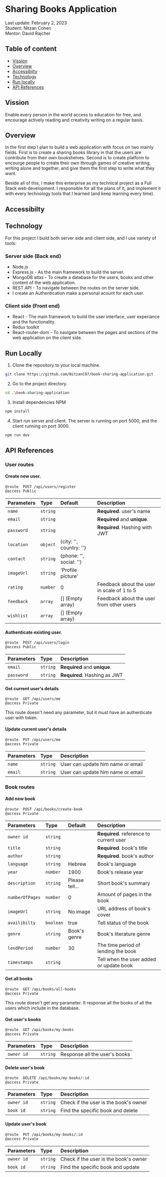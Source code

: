 # Sharing Books Application
Last update: February 2, 2023\
Student: Nitzan Cohen\
Mentor: David Rajcher

## Table of content
- [Vission](#vission)
- [Overview](#overview)
- [Accessibiity](#accessibilty)
- [Technology](#technology)
- [Run locally](#run-locally)
- [API References](#api-references)

## Vission
Enable every person in the world access to education for free, and encourage actively reading and creativity writing on a regular basis.

## Overview
In the first step I plan to build a web application with focus on two mainly fields. First is to create a sharing books library in that the users are contribute from their own bookshelves. Second is to create platform to encourge people to create their own through games of creative writing, writing alone and together, and give them the first step to write what they want. 

Beside all of this, I make this enterprise as my technical project as a Full Stack web development. I responsible for all the plans of it, and implement it with every technology tools that I learned (and keep learning every time). 

## Accessibilty

## Technology 
For this project I build both server side and client side, and I use variety of tools:

### Server side (Back end)
* Node.js
* Express.js - As the main framework to build the server.
* MongoDB atlas - To create a database for the users, books and other content of the web application. 
* REST API - To navigate between the routes on the server side.
* I create an Authentication make a personal acount for each user. 

### Client side (Front end)
* React - The main framework to build the user interface, user experiance and the functionality.
* Redux toolkit
* React-router-dom - To navigate between the pages and sections of the web application on the client side.

## Run Locally
1. Clone the repository to your local machine.
```bash
git clone https://github.com/NitzanC07/book-sharing-application.git
```
2. Go to the project directory.
```bash
cd .\book-sharing-application
```
3. Install dependencies NPM
```bash
npm install
```
4. Start run server and client. The server is running on port 5000, and the client running on port 3000.
```bash
npm run dev
```

## API References
### User routes
#### Create new user.
```http
@route  POST /api/users/register
@access Public
```
| Parameters  | Type   |Default |Description |
| :-----------|:-------|:-------|:-----------|
| `name`      |`string`|| **Required**. user's name |
| `email`     |`string`|| **Required** and **unique**. |
| `password`  |`string`|| **Required**. Hashing with JWT |
| `location`  |`object`|{city: '', country: ''}||
| `contact`   |`string`|{phone: '', social: ''}||
| `imageUrl`  |`string`|'Profile picture'||
| `rating`    |`number`|0|Feedback about the user in scale of 1 to 5|
| `feedback`  |`array` |[] (Empty array)|Feedback about the user from other users|
| `wishlist`  |`array` |[] (Empty array)||

#### Authenticate existing user.
```http
@route  POST /api/users/login
@access Public
```
| Parameters  | Type   | Description                  |
| :-----------|:-------|:-----------------------------|
| `email`     |`string`| **Required** and **unique**. |
| `password`  |`string`| **Required**. Hashing as JWT |

#### Get current user's details
```http
@route  GET /api/users/me
@access Private
```
This route doesn't need any parameter, but it must have an authenticate user with token.

#### Update current user's details
```http
@route  PUT /api/users/me
@access Private
```
| Parameters | Type   | Description                      |
| :----------|:-------|:---------------------------------|
| `name`     |`string`| User can update him name or email|
| `email`    |`string`| User can update him name or email| 

### Book routes
#### Add new book
```http
@route  POST /api/books/create-book
@access Private
```
|Parameters|Type|Default|Description|
|:--------------|:--------|:--------|:----------|
|`owner id`|`string` ||**Required**. reference to current user|
|`title`|`string` ||**Required**. book's title| 
|`author`|`string` ||**Required**. book's author| 
|`language`|`string` |Hebrew|Book's language|
|`year`|`number` |1900|Book's release year|
|`description`|`string` |Please tell...|Short book's summary| 
|`numberOfPages`|`number` |0|Amount of pages in the book| 
|`imageUrl`|`string` |No image|URL address of book's cover|
|`availibilty`|`boolean`|true|Tell status of the book|
|`genre`|`string` |Book's genre|Book's literature genre|
|`lendPeriod`|`number` |30|The time period of lending the book|
|`timestamps`|`string` ||Tell when the user added or update book|

#### Get all books
```http
@route  GET /api/books/all-books
@access Private
```
This route doesn't get any parameter. It response all the books of all the users which include in the database.

#### Get user's books
```http
@route  GET /api/books/my-books
@access Private
```
| Parameters | Type   | Description                  |
| :----------|:-------|:-----------------------------|
| `owner id` |`string`| Response all the user's books|

#### Delete user's book
```http
@route  DELETE /api/books/my-books/:id
@access Private
```
|Parameters | Type   | Description                         |
|:----------|:-------|:------------------------------------|
|`owner id` |`string`|Check if the user is the book's owner|
|`book id`  |`string`|Find the specific book and delete    |

#### Update user's book
```http
@route  PUT /api/books/my-books/:id
@access Private
```
|Parameters | Type   | Description                         |
|:----------|:-------|:------------------------------------|
|`owner id` |`string`|Check if the user is the book's owner|
|`book id`  |`string`|Find the specific book and update    |

